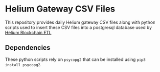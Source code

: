 # Helium Gateway CSV Files

This repository provides daily Helium gateway CSV files along with python scripts used to insert these CSV files into a postgresql database used by [Helium Blockchain ETL](https://github.com/helium/blockchain-etl "Helium Blockchain ETL")

## Dependencies

These python scripts rely on `psycopg2` that can be installed using `pip3 install psycopg2`.
